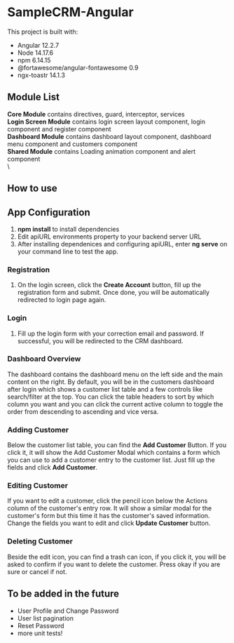 # SampleCRM-Angular
This project is built with:
- Angular 12.2.7
- Node 14.17.6
- npm 6.14.15
- @fortawesome/angular-fontawesome 0.9
- ngx-toastr 14.1.3

## Module List 
**Core Module** contains directives, guard, interceptor, services\
**Login Screen Module** contains login screen layout component, login component and register component \
**Dashboard Module** contains dashboard layout component, dashboard menu component and customers component\
**Shared Module** contains Loading animation component and alert component\
\



## How to use

## App Configuration 
1. **npm install** to install dependencies
2. Edit apiURL environments property to your backend server URL
3. After installing dependenices and configuring apiURL, enter **ng serve** on your command line to test the app.

### Registration
1. On the login screen, click the **Create Account** button, fill up the registration form and submit. Once done, you will be automatically redirected to login page again.

### Login
1. Fill up the login form with your correction email and password. If successful, you will be redirected to the CRM dashboard. 

### Dashboard Overview
The dashboard contains the dashboard menu on the left side and the main content on the right. By default, you will be in the customers dashboard after login which shows a customer list table and a few controls like search/filter at the top. You can click the table headers to sort by which column you want and you can click the current active column to toggle the order from descending to ascending and vice versa.

### Adding Customer
Below the customer list table, you can find the **Add Customer** Button. If you click it, it will show the Add Customer Modal which contains a form which you can use to add a customer entry to the customer list. Just fill up the fields and click **Add Customer**.

### Editing Customer
If you want to edit a customer, click the pencil icon below the Actions column of the customer's entry row. It will show a similar modal for the customer's form but this time it has the customer's saved information. Change the fields you want to edit and click **Update Customer** button.

### Deleting Customer 
Beside the edit icon, you can find a trash can icon, if you click it, you will be asked to confirm if you want to delete the customer. Press okay if you are sure or cancel if not.



## To be added in the future
- User Profile and Change Password
- User list pagination
- Reset Password
- more unit tests!
